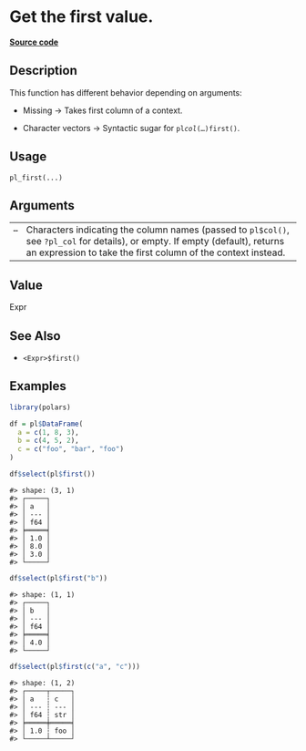 

# Get the first value.

[**Source code**](https://github.com/pola-rs/r-polars/tree/mkdocs-matrial-search-preview/R/functions__lazy.R#L207)

## Description

This function has different behavior depending on arguments:

<ul>
<li>

Missing -\> Takes first column of a context.

</li>
<li>

Character vectors -\> Syntactic sugar for
<code>pl$col(…)$first()</code>.

</li>
</ul>

## Usage

<pre><code class='language-R'>pl_first(...)
</code></pre>

## Arguments

<table>
<tr>
<td style="white-space: nowrap; font-family: monospace; vertical-align: top">
<code id="pl_first_:_...">…</code>
</td>
<td>
Characters indicating the column names (passed to <code>pl$col()</code>,
see <code>?pl_col</code> for details), or empty. If empty (default),
returns an expression to take the first column of the context instead.
</td>
</tr>
</table>

## Value

Expr

## See Also

<ul>
<li>

<code>\<Expr\>$first()</code>

</li>
</ul>

## Examples

``` r
library(polars)

df = pl$DataFrame(
  a = c(1, 8, 3),
  b = c(4, 5, 2),
  c = c("foo", "bar", "foo")
)

df$select(pl$first())
```

    #> shape: (3, 1)
    #> ┌─────┐
    #> │ a   │
    #> │ --- │
    #> │ f64 │
    #> ╞═════╡
    #> │ 1.0 │
    #> │ 8.0 │
    #> │ 3.0 │
    #> └─────┘

``` r
df$select(pl$first("b"))
```

    #> shape: (1, 1)
    #> ┌─────┐
    #> │ b   │
    #> │ --- │
    #> │ f64 │
    #> ╞═════╡
    #> │ 4.0 │
    #> └─────┘

``` r
df$select(pl$first(c("a", "c")))
```

    #> shape: (1, 2)
    #> ┌─────┬─────┐
    #> │ a   ┆ c   │
    #> │ --- ┆ --- │
    #> │ f64 ┆ str │
    #> ╞═════╪═════╡
    #> │ 1.0 ┆ foo │
    #> └─────┴─────┘
